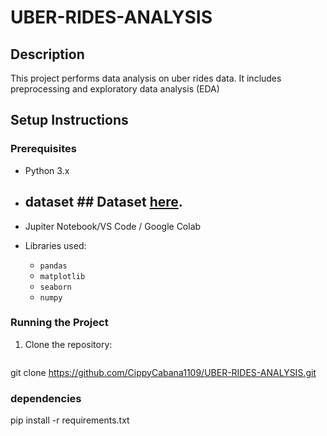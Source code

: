 ﻿# UBER-RIDES-ANALYSIS

## Description
This project performs data analysis on uber rides data. It includes preprocessing and  exploratory data analysis (EDA)

## Setup Instructions
### Prerequisites
- Python 3.x
- ## dataset ## Dataset [here]().

- Jupiter Notebook/VS Code / Google Colab
- Libraries used:
  - `pandas`
  - `matplotlib`
  - `seaborn`
  - `numpy`

### Running the Project
1. Clone the repository:
   ```bash
  git clone https://github.com/CippyCabana1109/UBER-RIDES-ANALYSIS.git
### dependencies
pip install -r requirements.txt


